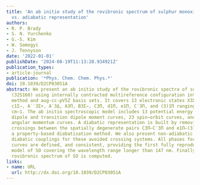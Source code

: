 ```yaml
---
title: 'An ab initio study of the rovibronic spectrum of sulphur monoxide (SO): diabatic
  vs. adiabatic representation'
authors:
- R. P. Brady
- S. N. Yurchenko
- G.-S. Kim
- W. Somogyi
- J. Tennyson
date: '2022-01-01'
publishDate: '2024-08-19T11:13:28.934921Z'
publication_types:
- article-journal
publication: '*Phys. Chem. Chem. Phys.*'
doi: 10.1039/D2CP03051A
abstract: We present an ab initio study of the rovibronic spectra of sulphur monoxide
  (32S16O) using internally contracted multireference configuration interaction (ic-MRCI)
  method and aug-cc-pV5Z basis sets. It covers 13 electronic states X3Σ−, a1Δ, b1Σ+,
  c1Σ−, A′′3Σ+, A′3Δ, A3Π, B3Σ−, C3Π, d1Π, e1Π, C′3Π, and (3)1Π ranging up to 66 800
  cm−1. The ab initio spectroscopic model includes 13 potential energy curves, 23
  dipole and transition dipole moment curves, 23 spin–orbit curves, and 14 electronic
  angular momentum curves. A diabatic representation is built by removing the avoided
  crossings between the spatially degenerate pairs C3Π–C′3Π and e1Π–(3)1Π through
  a property-based diabatisation method. We also present non-adiabatic couplings and
  diabatic couplings for these avoided crossing systems. All phases for our coupling
  curves are defined, and consistent, providing the first fully reproducible spectroscopic
  model of SO covering the wavelength range longer than 147 nm. Finally, an ab initio
  rovibronic spectrum of SO is computed.
links:
- name: URL
  url: http://dx.doi.org/10.1039/D2CP03051A
---
```


